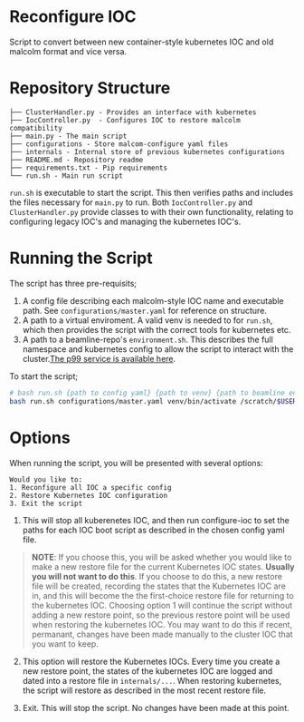 # Reconfigure IOC
Script to convert between new container-style kubernetes IOC and old malcolm format and vice versa.

# Repository Structure
```
├── ClusterHandler.py - Provides an interface with kubernetes
├── IocController.py  - Configures IOC to restore malcolm compatibility
├── main.py - The main script
├── configurations - Store malcom-configure yaml files
├── internals - Internal store of previous kubernetes configurations
├── README.md - Repository readme
├── requirements.txt - Pip requirements
└── run.sh - Main run script
```

`run.sh` is executable to start the script. This then verifies paths and includes the files necessary for `main.py` to run. Both `IocController.py` and `ClusterHandler.py` provide classes to with their own functionality, relating to configuring legacy IOC's and managing the kubernetes IOC's.

# Running the Script
The script has three pre-requisits;

1. A config file describing each malcolm-style IOC name and executable path. See `configurations/master.yaml` for reference on structure. 
2. A path to a virtual enviroment. A valid venv is needed to for `run.sh`, which then provides the script with the correct tools for kubernetes etc.
3. A path to a beamline-repo's `environment.sh`. This describes the full namespace and kubernetes config to allow the script to interact with the cluster.[The p99 service is available here](https://github.com/MaxHerbs/p99-services).

To start the script;

```bash 
# bash run.sh {path to config yaml} {path to venv} {path to beamline environment}
bash run.sh configurations/master.yaml venv/bin/activate /scratch/$USER/p99-services/environment.sh
```

# Options
When running the script, you will be presented with several options:

```
Would you like to:
1. Reconfigure all IOC a specific config
2. Restore Kubernetes IOC configuration
3. Exit the script
```

1. This will stop all kuberenetes IOC, and then run configure-ioc to set the paths for each IOC boot script as described in the chosen config yaml file.

> **NOTE**: If you choose this, you will be asked whether you would like to make a new restore file for the current Kubernetes IOC states. **Usually you will not want to do this**. If you choose to do this, a new restore file will be created, recording the states that the Kubernetes IOC are in, and this will become the the first-choice restore file for returning to the kubernetes IOC. Choosing option 1 will continue the script without adding a new restore point, so the previous restore point will be used when restoring the kubernetes IOC. You may want to do this if recent, permanant, changes have been made manually to the cluster IOC that you want to keep.


2. This option will restore the Kubernetes IOCs. Every time you create a new restore point, the states of the kubernetes IOC are logged and dated into a restore file in `internals/...`. When restoring kubernetes, the script will restore as described in the most recent restore file.

3. Exit. This will stop the script. No changes have been made at this point.